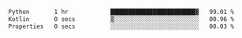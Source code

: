 <!--START_SECTION:waka-->

```txt
Python       1 hr            ████████████████████████▓   99.01 %
Kotlin       0 secs          ▒░░░░░░░░░░░░░░░░░░░░░░░░   00.96 %
Properties   0 secs          ░░░░░░░░░░░░░░░░░░░░░░░░░   00.03 %
```

<!--END_SECTION:waka-->
